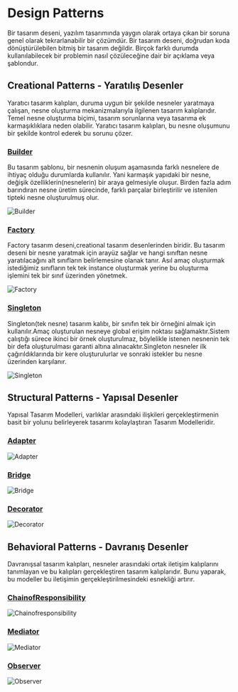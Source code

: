 # Design Patterns

Bir tasarım deseni, yazılım tasarımında yaygın olarak ortaya çıkan bir soruna genel olarak tekrarlanabilir bir çözümdür. Bir tasarım deseni, doğrudan koda dönüştürülebilen bitmiş bir tasarım değildir. Birçok farklı durumda kullanılabilecek bir problemin nasıl çözüleceğine dair bir açıklama veya şablondur.

## Creational Patterns - Yaratılış Desenler

Yaratıcı tasarım kalıpları, duruma uygun bir şekilde nesneler yaratmaya çalışan, nesne oluşturma mekanizmalarıyla ilgilenen tasarım kalıplarıdır. Temel nesne oluşturma biçimi, tasarım sorunlarına veya tasarıma ek karmaşıklıklara neden olabilir. Yaratıcı tasarım kalıpları, bu nesne oluşumunu bir şekilde kontrol ederek bu sorunu çözer.

### [Builder](https://github.com/Hilal-aslanboga/Design_Patterns/tree/master/Creational_Patterns/Builder)

Bu tasarım şablonu, bir nesnenin oluşum aşamasında farklı nesnelere de ihtiyaç olduğu durumlarda kullanılır. Yani karmaşık yapıdaki bir nesne, değişik özelliklerin(nesnelerin) bir araya gelmesiyle oluşur. Birden fazla adım barındıran nesne üretim sürecinde, farklı parçalar birleştirilir ve istenilen tipteki nesne oluşturulmuş olur.

![Builder](https://user-images.githubusercontent.com/79503027/113909215-1b372780-97e0-11eb-8294-52f55f9daa9c.png)


### [Factory](https://github.com/Hilal-aslanboga/Design_Patterns/tree/master/Creational_Patterns/FactoryMethod)

Factory tasarım deseni,creational tasarım desenlerinden biridir. Bu tasarım deseni bir nesne yaratmak için arayüz sağlar ve hangi sınıftan nesne yaratılacağını alt sınıfların belirlemesine olanak tanır. Asıl amaç oluşturmak istediğimiz sınıfların tek tek instance oluşturmak yerine bu oluşturma işlemini tek bir sınıf üzerinden yönetmek.

![Factory](https://user-images.githubusercontent.com/79503027/113909244-21c59f00-97e0-11eb-98de-ffb475765891.png)


### [Singleton](https://github.com/Hilal-aslanboga/Design_Patterns/tree/master/Creational_Patterns/Singleton)

Singleton(tek nesne) tasarım kalıbı, bir sınıfın tek bir örneğini almak için kullanılır.Amaç oluşturulan nesneye global erişim noktası sağlamaktır.Sistem çalıştığı sürece ikinci bir örnek oluşturulmaz, böylelikle istenen nesnenin tek bir defa oluşturulması garanti altına alınacaktır.Singleton nesneler ilk çağırıldıklarında bir kere oluşturulurlar ve sonraki istekler bu nesne üzerinden karşılanır.

![Singleton](https://user-images.githubusercontent.com/79503027/113908748-8f250000-97df-11eb-8c6c-2d9858345fe6.png)

## Structural Patterns - Yapısal Desenler

Yapısal Tasarım Modelleri, varlıklar arasındaki ilişkileri gerçekleştirmenin basit bir yolunu belirleyerek tasarımı kolaylaştıran Tasarım Modelleridir.

### [Adapter](https://github.com/Hilal-aslanboga/Design_Patterns/tree/master/Structural_Patterns/Adapter)

![Adapter](https://user-images.githubusercontent.com/79503027/113909269-29854380-97e0-11eb-998a-f7dc57c14b70.png)


### [Bridge](https://github.com/Hilal-aslanboga/Design_Patterns/tree/master/Structural_Patterns/Bridge)

![Bridge](https://user-images.githubusercontent.com/79503027/113909288-3013bb00-97e0-11eb-82c2-f9b3a80d727e.png)

### [Decorator](https://github.com/Hilal-aslanboga/Design_Patterns/tree/master/Structural_Patterns/Decorator)

![Decorator](https://user-images.githubusercontent.com/79503027/113909299-343fd880-97e0-11eb-8746-b91f33735b11.png)

## Behavioral Patterns - Davranış Desenler

Davranışsal tasarım kalıpları, nesneler arasındaki ortak iletişim kalıplarını tanımlayan ve bu kalıpları gerçekleştiren tasarım kalıplarıdır. Bunu yaparak, bu modeller bu iletişimin gerçekleştirilmesindeki esnekliği artırır.

### [ChainofResponsibility](https://github.com/Hilal-aslanboga/Design_Patterns/tree/master/Behavioral_Patterns/ChainofResponsibility)

![Chainofresponsibility](https://user-images.githubusercontent.com/79503027/113909359-41f55e00-97e0-11eb-89a5-0e50131f8c40.png)


### [Mediator](https://github.com/Hilal-aslanboga/Design_Patterns/tree/master/Behavioral_Patterns/Mediator)

![Mediator](https://user-images.githubusercontent.com/79503027/113909380-4752a880-97e0-11eb-8ad1-06da7b6fa2c8.png)


### [Observer](https://github.com/Hilal-aslanboga/Design_Patterns/tree/master/Behavioral_Patterns/Observer)

![Observer](https://user-images.githubusercontent.com/79503027/113909389-4ae62f80-97e0-11eb-9124-5d782136288f.png)

